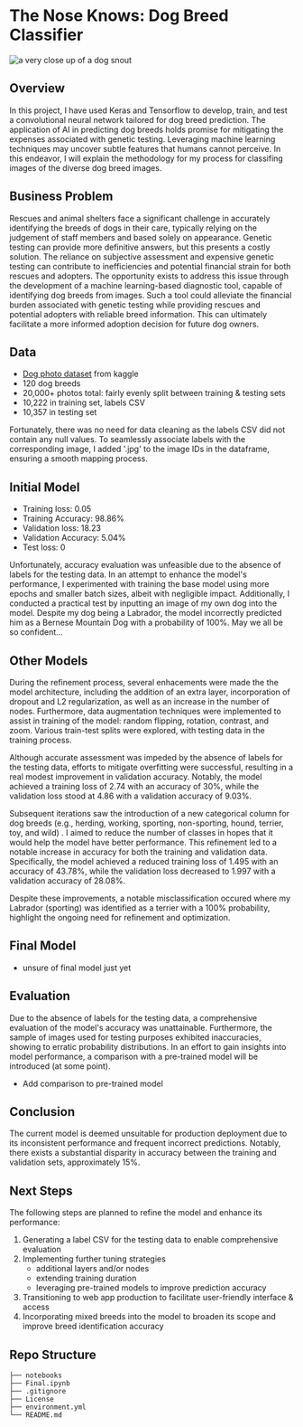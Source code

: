 # The Nose Knows: Dog Breed Classifier
![a very close up of a dog snout](https://cdn.shopify.com/s/files/1/0554/6252/7165/articles/jp-image_e7e33b31-9892-4de1-b013-0b28b8c9b055.jpg?v=1621250046&width=1920)
## Overview
In this project, I have used Keras and Tensorflow to develop, train, and test a convolutional neural network tailored for dog breed prediction. The application of AI in predicting dog breeds holds promise for mitigating the expenses associated with genetic testing. Leveraging machine learning techniques may uncover subtle features that humans cannot perceive. In this endeavor, I will explain the methodology for my process for classifing images of the diverse dog breed images.
## Business Problem
Rescues and animal shelters face a significant challenge in accurately identifying the breeds of dogs in their care, typically relying on the judgement of staff members and based solely on appearance. Genetic testing can provide more definitive answers, but this presents a costly solution. The reliance on subjective assessment and expensive genetic testing can contribute to inefficiencies and potential financial strain for both rescues and adopters. The opportunity exists to address this issue through the development of a machine learning-based diagnostic tool, capable of identifying dog breeds from images. Such a tool could alleviate the financial burden associated with genetic testing while providing rescues and potential adopters with reliable breed information. This can ultimately facilitate a more informed adoption decision for future dog owners.
## Data
- [Dog photo dataset](https://www.kaggle.com/competitions/dog-breed-identification/data) from kaggle
- 120 dog breeds
- 20,000+ photos total: fairly evenly split between training & testing sets
- 10,222 in training set, labels CSV
- 10,357 in testing set

Fortunately, there was no need for data cleaning as the labels CSV did not contain any null values. To seamlessly associate labels with the corresponding image, I added '.jpg' to the image IDs in the dataframe, ensuring a smooth mapping process. 
## Initial Model
- Training loss: 0.05
- Training Accuracy: 98.86%
- Validation loss: 18.23
- Validation Accuracy: 5.04%
- Test loss: 0

Unfortunately, accuracy evaluation was unfeasible due to the absence of labels for the testing data. In an attempt to enhance the model's performance, I experimented with training the base model using more epochs and smaller batch sizes, albeit with negligible impact. Additionally, I conducted a practical test by inputting an image of my own dog into the model. Despite my dog being a Labrador, the model incorrectly predicted him as a Bernese Mountain Dog with a probability of 100%. May we all be so confident...
## Other Models
During the refinement process, several enhacements were made the the model architecture, including the addition of an extra layer, incorporation of dropout and L2 regularization, as well as an increase in the number of nodes. Furthermore, data augmentation techniques were implemented to assist in training of the model: random flipping, rotation, contrast, and zoom. Various train-test splits were explored, with testing data in the training process.

Although accurate assessment was impeded by the absence of labels for the testing data, efforts to mitigate overfitting were successful, resulting in a real modest improvement in validation accuracy. Notably, the model achieved a training loss of 2.74 with an accuracy of 30%, while the validation loss stood at 4.86 with a validation accuracy of 9.03%.

Subsequent iterations saw the introduction of a new categorical column for dog breeds (e.g., herding, working, sporting, non-sporting, hound, terrier, toy, and wild) . I aimed to reduce the number of classes in hopes that it would help the model have better performance. This refinement led to a notable increase in accuracy for both the training and validation data. Specifically, the model achieved a reduced training loss of 1.495 with an accuracy of 43.78%, while the validation loss decreased to 1.997 with a validation accuracy of 28.08%.

Despite these improvements, a notable misclassification occured where my Labrador (sporting) was identified as a terrier with a 100% probability, highlight the ongoing need for refinement and optimization.
## Final Model
- unsure of final model just yet
## Evaluation
Due to the absence of labels for the testing data, a comprehensive evaluation of the model's accuracy was unattainable. Furthermore, the sample of images used for testing purposes exhibited inaccuracies, showing to erratic probability distributions. In an effort to gain insights into model performance, a comparison with a pre-trained model will be introduced (at some point).
- Add comparison to pre-trained model
## Conclusion
The current model is deemed unsuitable for production deployment due to its inconsistent performance and frequent incorrect predictions. Notably, there exists a substantial disparity in accuracy between the training and validation sets, approximately 15%.
## Next Steps
The following steps are planned to refine the model and enhance its performance:
1. Generating a label CSV for the testing data to enable comprehensive evaluation
2. Implementing further tuning strategies
   - additional layers and/or nodes
   - extending training duration
   - leveraging pre-trained models to improve prediction accuracy
3. Transitioning to web app production to facilitate user-friendly interface & access
4. Incorporating mixed breeds into the model to broaden its scope and improve breed identification accuracy

## Repo Structure

```
├── notebooks
├── Final.ipynb
├── .gitignore
├── License
├── environment.yml
└── README.md
```
